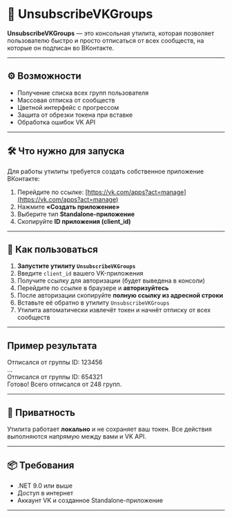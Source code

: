 # 🧹 UnsubscribeVKGroups

**UnsubscribeVKGroups** — это консольная утилита, которая позволяет пользователю быстро и просто отписаться от всех сообществ, на которые он подписан во ВКонтакте.

---

## ⚙️ Возможности

- Получение списка всех групп пользователя
- Массовая отписка от сообществ
- Цветной интерфейс с прогрессом
- Защита от обрезки токена при вставке
- Обработка ошибок VK API

---

## 🛠 Что нужно для запуска

Для работы утилиты требуется создать собственное приложение ВКонтакте:

1. Перейдите по ссылке: [https://vk.com/apps?act=manage](https://vk.com/apps?act=manage)
2. Нажмите **«Создать приложение»**
3. Выберите тип **Standalone-приложение**
4. Скопируйте **ID приложения (client_id)**

---

## 🚀 Как пользоваться

1. **Запустите утилиту `UnsubscribeVKGroups`**
2. Введите `client_id` вашего VK-приложения
3. Получите ссылку для авторизации (будет выведена в консоли)
4. Перейдите по ссылке в браузере и **авторизуйтесь**
5. После авторизации скопируйте **полную ссылку из адресной строки**
6. Вставьте её обратно в утилиту `UnsubscribeVKGroups`
7. Утилита автоматически извлечёт токен и начнёт отписку от всех сообществ

---

## Пример результата
Отписался от группы ID: 123456  
...  
Отписался от группы ID: 654321  
Готово! Всего отписался от 248 групп.  

---

## 🔐 Приватность

Утилита работает **локально** и не сохраняет ваш токен. Все действия выполняются напрямую между вами и VK API.

---

## 📦 Требования

- .NET 9.0 или выше
- Доступ в интернет
- Аккаунт VK и созданное Standalone-приложение

---
